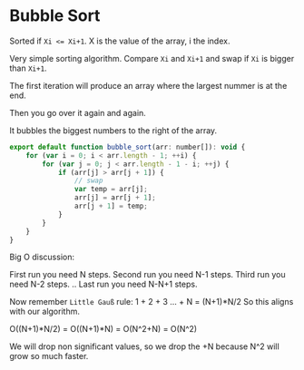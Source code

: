 # Bubble Sort

Sorted if `Xi <= Xi+1`. X is the value of the array, i the index.

Very simple sorting algorithm. Compare `Xi` and `Xi+1` and swap if `Xi` is bigger than `Xi+1`.

The first iteration will produce an array where the largest nummer is at the end.

Then you go over it again and again.

It bubbles the biggest numbers to the right of the array.

```js
export default function bubble_sort(arr: number[]): void {
    for (var i = 0; i < arr.length - 1; ++i) {
        for (var j = 0; j < arr.length - 1 - i; ++j) {
            if (arr[j] > arr[j + 1]) {
                // swap
                var temp = arr[j];
                arr[j] = arr[j + 1];
                arr[j + 1] = temp;
            }
        }
    }
}
```


Big O discussion:

First run you need N steps.
Second run you need N-1 steps. 
Third run you need N-2 steps. 
..
Last run you need N-N+1 steps.

Now remember `Little Gauß` rule: 1 + 2 + 3 ... + N = (N+1)*N/2
So this aligns with our algorithm. 

O((N+1)*N/2) = O((N+1)*N) = O(N^2+N) = O(N^2)

We will drop non significant values, so we drop the +N because N^2 will grow so much faster.